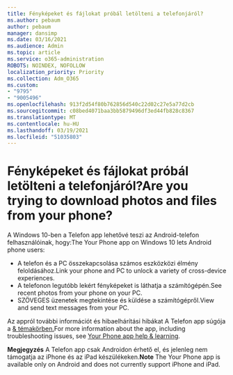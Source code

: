 ```yaml
---
title: Fényképeket és fájlokat próbál letölteni a telefonjáról?
ms.author: pebaum
author: pebaum
manager: dansimp
ms.date: 03/16/2021
ms.audience: Admin
ms.topic: article
ms.service: o365-administration
ROBOTS: NOINDEX, NOFOLLOW
localization_priority: Priority
ms.collection: Adm_O365
ms.custom:
- "9795"
- "9005496"
ms.openlocfilehash: 913f2d54f80b762856d540c22d02c27e5a77d2cb
ms.sourcegitcommit: c08bed4071baa3bb5879496df3ed44fb828c8367
ms.translationtype: MT
ms.contentlocale: hu-HU
ms.lasthandoff: 03/19/2021
ms.locfileid: "51035803"
---
```

# <a name="are-you-trying-to-download-photos-and-files-from-your-phone"></a><span data-ttu-id="7269a-102">Fényképeket és fájlokat próbál letölteni a telefonjáról?</span><span class="sxs-lookup"><span data-stu-id="7269a-102">Are you trying to download photos and files from your phone?</span></span>

<span data-ttu-id="7269a-103">A Windows 10-ben a Telefon app lehetővé teszi az Android-telefon felhasználóinak, hogy:</span><span class="sxs-lookup"><span data-stu-id="7269a-103">The Your Phone app on Windows 10 lets Android phone users:</span></span>

- <span data-ttu-id="7269a-104">A telefon és a PC összekapcsolása számos eszközközi élmény feloldásához.</span><span class="sxs-lookup"><span data-stu-id="7269a-104">Link your phone and PC to unlock a variety of cross-device experiences.</span></span>
- <span data-ttu-id="7269a-105">A telefonon legutóbb lekért fényképeket is láthatja a számítógépén.</span><span class="sxs-lookup"><span data-stu-id="7269a-105">See recent photos from your phone on your PC.</span></span>
- <span data-ttu-id="7269a-106">SZÖVEGES üzenetek megtekintése és küldése a számítógépről.</span><span class="sxs-lookup"><span data-stu-id="7269a-106">View and send text messages from your PC.</span></span>

<span data-ttu-id="7269a-107">Az appról további információt és hibaelhárítási hibákat A Telefon app súgója a [& témakörben.](https://support.microsoft.com/your-phone-app)</span><span class="sxs-lookup"><span data-stu-id="7269a-107">For more information about the app, including troubleshooting issues, see [Your Phone app help & learning](https://support.microsoft.com/your-phone-app).</span></span>

<span data-ttu-id="7269a-108">**Megjegyzés** A Telefon app csak Androidon érhető el, és jelenleg nem támogatja az iPhone és az iPad készülékeken.</span><span class="sxs-lookup"><span data-stu-id="7269a-108">**Note** The Your Phone app is available only on Android and does not currently support iPhone and iPad.</span></span>